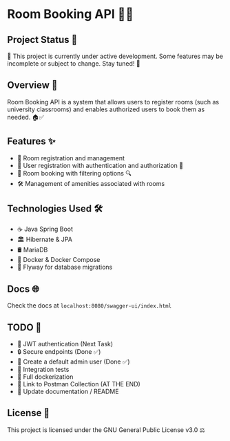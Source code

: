 # Room Booking API 🏨📅

## Project Status 🚧
🚀 This project is currently under active development. Some features may be incomplete or subject to change. Stay tuned! 🚀

## Overview 🏫
Room Booking API is a system that allows users to register rooms (such as university classrooms) and enables authorized users to book them as needed. 🏠✅

## Features ✨
- 🏢 Room registration and management
- 👤 User registration with authentication and authorization 🔑
- 📅 Room booking with filtering options 🔍
- 🛠️ Management of amenities associated with rooms

## Technologies Used 🛠️
- ☕ Java Spring Boot
- 🏛️ Hibernate & JPA
- 🛢️ MariaDB
- 🐳 Docker & Docker Compose
- 📜 Flyway for database migrations

## Docs 🌐
Check the docs at `localhost:8080/swagger-ui/index.html`

## TODO 📝
- 🔐 JWT authentication (Next Task)
- 🔒 Secure endpoints (Done ✅)
- 👑 Create a default admin user (Done ✅)
- 🧪 Integration tests
- 🐳 Full dockerization
- 📜 Link to Postman Collection (AT THE END)
- 📝 Update documentation / README

## License 📜
This project is licensed under the GNU General Public License v3.0 ⚖️
